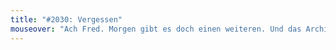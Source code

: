 ```yaml
---
title: "#2030: Vergessen"
mouseover: "Ach Fred. Morgen gibt es doch einen weiteren. Und das Archiv wuselt außerdem durch die Gegend."
---
```

